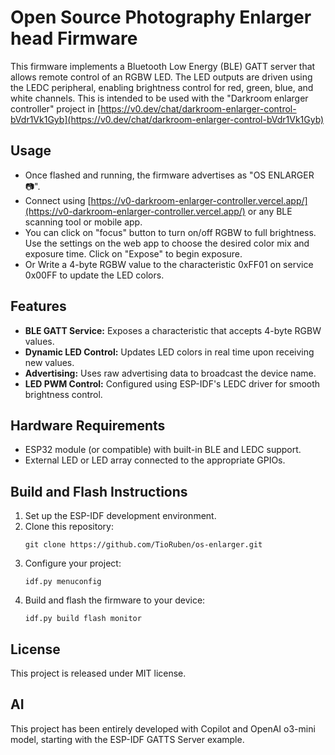 # Open Source Photography Enlarger head Firmware

This firmware implements a Bluetooth Low Energy (BLE) GATT server that allows remote control of an RGBW LED. The LED outputs are driven using the LEDC peripheral, enabling brightness control for red, green, blue, and white channels. This is intended to be used with the "Darkroom enlarger controller" project in [https://v0.dev/chat/darkroom-enlarger-control-bVdr1Vk1Gyb](https://v0.dev/chat/darkroom-enlarger-control-bVdr1Vk1Gyb)

## Usage
- Once flashed and running, the firmware advertises as "OS ENLARGER 📷".
- Connect using [https://v0-darkroom-enlarger-controller.vercel.app/](https://v0-darkroom-enlarger-controller.vercel.app/) or any BLE scanning tool or mobile app.
- You can click on "focus" button to turn on/off RGBW to full brightness. Use the settings on the web app to choose the desired color mix and exposure time. Click on "Expose" to begin exposure.
- Or Write a 4-byte RGBW value to the characteristic 0xFF01 on service 0x00FF to update the LED colors.

## Features
- **BLE GATT Service:** Exposes a characteristic that accepts 4-byte RGBW values.
- **Dynamic LED Control:** Updates LED colors in real time upon receiving new values.
- **Advertising:** Uses raw advertising data to broadcast the device name.
- **LED PWM Control:** Configured using ESP-IDF's LEDC driver for smooth brightness control.

## Hardware Requirements
- ESP32 module (or compatible) with built-in BLE and LEDC support.
- External LED or LED array connected to the appropriate GPIOs.

## Build and Flash Instructions
1. Set up the ESP-IDF development environment.
2. Clone this repository:
   ```
   git clone https://github.com/TioRuben/os-enlarger.git
   ```
3. Configure your project:
   ```
   idf.py menuconfig
   ```
4. Build and flash the firmware to your device:
   ```
   idf.py build flash monitor
   ```

## License
This project is released under MIT license.

## AI
This project has been entirely developed with Copilot and OpenAI o3-mini model, starting with the ESP-IDF GATTS Server example.